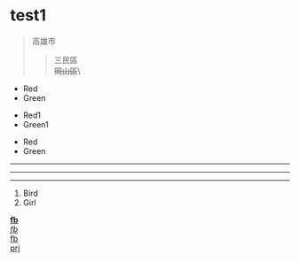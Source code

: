 # test1
>高雄市
>>三民區\
>>~~岡山區~~\

<NTFST>
  
 * Red
 * Green
 + Red1
 + Green1 
 - Red 
 - Green
 ***
 ---
 ___ 
 1. Bird
 2.   Girl
 
**[fb](https://www.facebook.com/groups/215836632305415/)**\
*[fb](https://www.facebook.com/groups/215836632305415/)*\
[fb](https://www.facebook.com/groups/215836632305415/)\
[prj](../../../../ircrobert/test1/projects)

